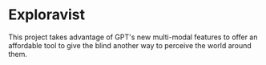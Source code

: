 # Exploravist
This project takes advantage of GPT's new multi-modal features to offer an 
affordable tool to give the blind another way to perceive the world around them.
